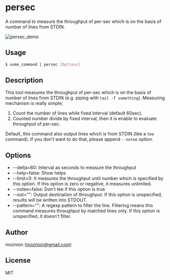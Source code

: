 persec
==

A command to measure the throughput of per-sec which is on the basis of number of lines from STDIN.

![persec_demo](https://dl.dropboxusercontent.com/u/14832699/persec.gif)

Usage
--

```sh
$ some_command | persec [Options]
```

Description
--

This tool measures the throughput of per-sec which is on the basis of number of lines from STDIN (e.g. piping with `tail -f something`).
Measuring mechanism is really simple;

1. Count the number of lines while fixed interval (default 60sec).
2. Counted number divide by fixed interval, then it is enable to evaluate throughput of per-sec.

Default, this command also output lines which is from STDIN (like a `tee` command).
If you don't want to do that, please append `--notee` option.

Options
--

-  --delta=60: Interval as seconds to measure the throughput
-  --help=false: Show helps
-  --limit=0: It measures the throughput until number which is specified by this option. If this option is zero or negative, it measures unlimited.
-  --notee=false: Don't tee if this option is true
-  --out="": Output destination of throughput. If this option is unspecified, results will be written into STDOUT.
-  --pattern="": A regexp pattern to filter the line. Filtering means this command measures throughput by matched lines only. If this option is unspecified, it doesn't filter.

Author
--

moznion (<moznion@gmail.com>)

License
--

MIT

